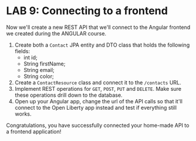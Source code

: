 # LAB 9: Connecting to a frontend

Now we'll create a new REST API that we'll connect to the Angular frontend we created during the ANGULAR course.

1. Create both a `Contact` JPA entity and DTO class that holds the following fields:
   * int id;
   * String firstName;
   * String email;
   * String color;
1. Create a `ContactResource` class and connect it to the `/contacts` URL.
2. Implement REST operations for `GET`, `POST`, `PUT` and `DELETE`. Make sure these operations drill down to the database.
3. Open up your Angular app, change the url of the API calls so that it'll connect to the Open Liberty app instead and test if everything still works.

Congratulations, you have successfully connected your home-made API to a frontend application!
